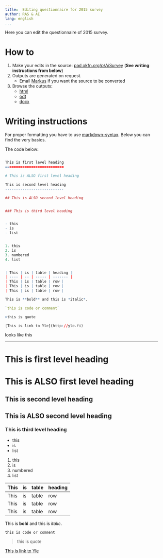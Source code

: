 ```yaml
---
title:  Editing questionnaire for 2015 survey 
author: RAS & AI
lang: english
...
```


Here you can edit the questionnaire of 2015 survey.

How to
==========================

1. Make your edits in the source: [pad.okfn.org/p/AiSurvey](http://pad.okfn.org/p/AiSurvey) (**See writing instructions from below**)
2. Outputs are generated on request. 
	- Email <a href="mailto:markus.kainu@helsinki.fi?Subject=compile ai-survey" target="_top"> Markus</a> if you want the source to be converted
3. Browse the outputs:
    - [html](form.html)
	- [odt](form.odt)
	- [docx](form.docx)

Writing instructions
==========================

For proper formatting you have to use [markdown-syntax](https://help.github.com/articles/markdown-basics). Below you can find the very basics.

The code below:

```r

This is first level heading
===========================

# This is ALSO first level heading

This is second level heading
---------------------------

## This is ALSO second level heading


### This is third level heading


- this
- is
- list


1. this
2. is
3. numbered
4. list


| This | is | table | heading |
| ---- | -- | ----- | ------- |
| This | is | table | row |
| This | is | table | row |
| This | is | table | row |

This is **bold** and this is *italic*.

`this is code or comment`

>this is quote

[This is link to Yle](http://yle.fi)

```

looks like this

*********

This is first level heading
===========================

# This is ALSO first level heading

This is second level heading
---------------------------

## This is ALSO second level heading


### This is third level heading


- this
- is
- list


1. this
2. is
3. numbered
4. list


| This | is | table | heading |
| ---- | -- | ----- | ------- |
| This | is | table | row |
| This | is | table | row |
| This | is | table | row |

This is **bold** and this is *italic*.

`this is code or comment`

>this is quote

[This is link to Yle](http://yle.fi)